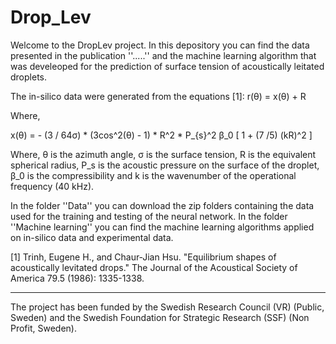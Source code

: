 # Drop_Lev

Welcome to the DropLev project. In this depository you can find the data presented in the publication ''.....'' and the machine learning algorithm that was develeoped for the prediction of surface tension of acoustically leitated droplets. 

The in-silico data were generated from the equations [1]:
r(θ) = x(θ) + R

Where,

x(θ)  = - (3 / 64σ) * (3cos^2(θ) - 1) * R^2 * P_{s}^2 β_0 [ 1 + (7 /5) (kR)^2 ]

Where, θ is the azimuth angle, σ is the surface tension, R is the equivalent spherical radius, P_s is the acoustic pressure on the surface of the droplet, β_0 is the compressibility and k is the wavenumber of the operational frequency (40 kHz).

In the folder ''Data'' you can download the zip folders containing the data used for the training and testing of the neural network. 
In the folder ''Machine learning'' you can find the machine learning algorithms applied on in-silico data and experimental data.



[1] Trinh, Eugene H., and Chaur‐Jian Hsu. "Equilibrium shapes of acoustically levitated drops." The Journal of the Acoustical Society of America 79.5 (1986): 1335-1338.


------------------------------------------------------------------------------------------------------------------------------------------------------------------
The project has been funded by the Swedish Research Council (VR) (Public, Sweden) and the Swedish Foundation for Strategic Research (SSF) (Non Profit, Sweden).
